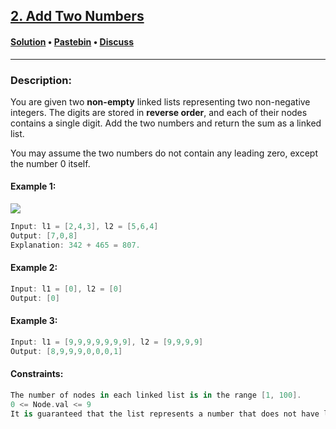 ## [2. Add Two Numbers](https://leetcode.com/problems/add-two-numbers/)

#### [Solution](https://git.io/JEYi7) • [Pastebin](https://pastebin.com/dNbqaHGk) • [Discuss](https://leetcode.com/problems/add-two-numbers/discuss/1128713/Swift%3A-Add-Two-Numbers)

---

### Description:

You are given two **non-empty** linked lists representing two non-negative integers. The digits are stored in **reverse order**, and each of their nodes contains a single digit. Add the two numbers and return the sum as a linked list.

You may assume the two numbers do not contain any leading zero, except the number 0 itself.

#### Example 1:
![](https://assets.leetcode.com/uploads/2020/10/02/addtwonumber1.jpg)
```swift
Input: l1 = [2,4,3], l2 = [5,6,4]
Output: [7,0,8]
Explanation: 342 + 465 = 807.
```

#### Example 2:
```swift
Input: l1 = [0], l2 = [0]
Output: [0]
```

#### Example 3:
```swift
Input: l1 = [9,9,9,9,9,9,9], l2 = [9,9,9,9]
Output: [8,9,9,9,0,0,0,1]
```

#### Constraints:
```swift
The number of nodes in each linked list is in the range [1, 100].
0 <= Node.val <= 9
It is guaranteed that the list represents a number that does not have leading zeros.
```